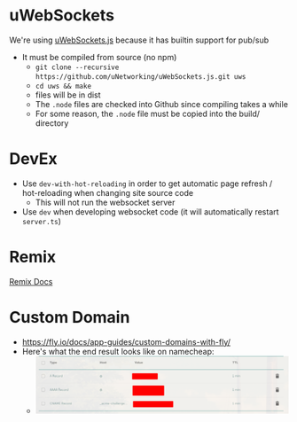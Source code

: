 # uWebSockets

We're using [uWebSockets.js](https://github.com/uNetworking/uWebSockets.js/) because it has builtin support for pub/sub

- It must be compiled from source (no npm)
  - `git clone --recursive https://github.com/uNetworking/uWebSockets.js.git uws`
  - `cd uws && make`
  - files will be in dist
  - The `.node` files are checked into Github since compiling takes a while
  - For some reason, the `.node` file must be copied into the build/ directory

# DevEx

- Use `dev-with-hot-reloading` in order to get automatic page refresh / hot-reloading when changing site source code
  - This will not run the websocket server
- Use `dev` when developing websocket code (it will automatically restart `server.ts`)

# Remix

[Remix Docs](https://remix.run/docs)

# Custom Domain

- https://fly.io/docs/app-guides/custom-domains-with-fly/
- Here's what the end result looks like on namecheap:
  - ![Name Cheap Example](./readme_assets/namecheap_example.png)
